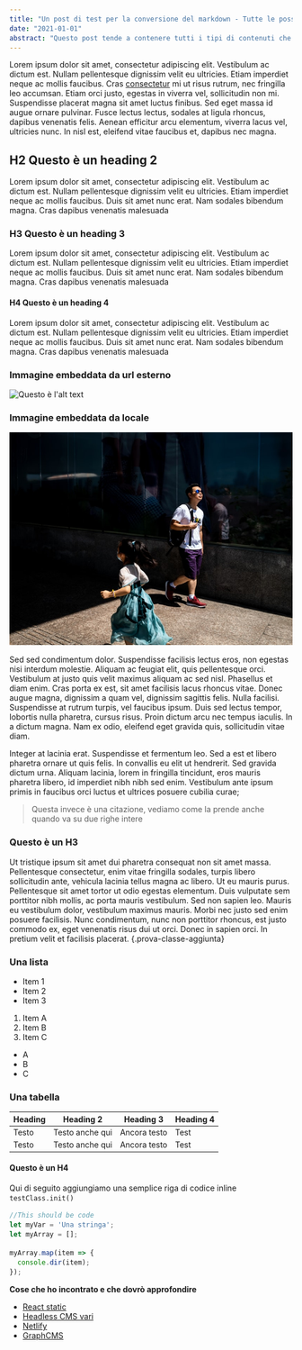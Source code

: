 ```yaml
---
title: "Un post di test per la conversione del markdown - Tutte le possibilità del content editing in questo blog"
date: "2021-01-01"
abstract: "Questo post tende a contenere tutti i tipi di contenuti che sarà poi possibile recuperare all'interno delle varie pagine. Si tratta di un esperimento tecnico"
---
```


 Lorem ipsum dolor sit amet, consectetur adipiscing elit. Vestibulum ac dictum est. Nullam pellentesque dignissim velit eu ultricies. Etiam imperdiet neque ac mollis faucibus. Cras [consectetur](http://www.google.com) mi ut risus rutrum, nec fringilla leo accumsan. Etiam orci justo, egestas in viverra vel, sollicitudin non mi. Suspendisse placerat magna sit amet luctus finibus. Sed eget massa id augue ornare pulvinar. Fusce lectus lectus, sodales at ligula rhoncus, dapibus venenatis felis. Aenean efficitur arcu elementum, viverra lacus vel, ultricies nunc. In nisl est, eleifend vitae faucibus et, dapibus nec magna. 

 ## H2 Questo è un heading 2
 Lorem ipsum dolor sit amet, consectetur adipiscing elit. Vestibulum ac dictum est. Nullam pellentesque dignissim velit eu ultricies. Etiam imperdiet neque ac mollis faucibus. Duis sit amet nunc erat. Nam sodales bibendum magna. Cras dapibus venenatis malesuada
### H3 Questo è un heading 3
 Lorem ipsum dolor sit amet, consectetur adipiscing elit. Vestibulum ac dictum est. Nullam pellentesque dignissim velit eu ultricies. Etiam imperdiet neque ac mollis faucibus. Duis sit amet nunc erat. Nam sodales bibendum magna. Cras dapibus venenatis malesuada
 
#### H4 Questo è un heading 4
 Lorem ipsum dolor sit amet, consectetur adipiscing elit. Vestibulum ac dictum est. Nullam pellentesque dignissim velit eu ultricies. Etiam imperdiet neque ac mollis faucibus. Duis sit amet nunc erat. Nam sodales bibendum magna. Cras dapibus venenatis malesuada
### Immagine embeddata da url esterno

 ![Questo è l'alt text](https://source.unsplash.com/user/erondu/800x600 "Questo è il title")

 ### Immagine embeddata da locale

 ![Questo è l'alt text](/assets/images/test.jpg "Questo è il title")


Sed sed condimentum dolor. Suspendisse facilisis lectus eros, non egestas nisi interdum molestie. Aliquam ac feugiat elit, quis pellentesque orci. Vestibulum at justo quis velit maximus aliquam ac sed nisl. Phasellus et diam enim. Cras porta ex est, sit amet facilisis lacus rhoncus vitae. Donec augue magna, dignissim a quam vel, dignissim sagittis felis. Nulla facilisi. Suspendisse at rutrum turpis, vel faucibus ipsum. Duis sed lectus tempor, lobortis nulla pharetra, cursus risus. Proin dictum arcu nec tempus iaculis. In a dictum magna. Nam ex odio, eleifend eget gravida quis, sollicitudin vitae diam.

Integer at lacinia erat. Suspendisse et fermentum leo. Sed a est et libero pharetra ornare ut quis felis. In convallis eu elit ut hendrerit. Sed gravida dictum urna. Aliquam lacinia, lorem in fringilla tincidunt, eros mauris pharetra libero, id imperdiet nibh nibh sed enim. Vestibulum ante ipsum primis in faucibus orci luctus et ultrices posuere cubilia curae; 

> Questa invece è una citazione, vediamo come la prende anche quando va su due righe intere

### Questo è un H3
Ut tristique ipsum sit amet dui pharetra consequat non sit amet massa. Pellentesque consectetur, enim vitae fringilla sodales, turpis libero sollicitudin ante, vehicula lacinia tellus magna ac libero. Ut eu mauris purus. Pellentesque sit amet tortor ut odio egestas elementum. Duis vulputate sem porttitor nibh mollis, ac porta mauris vestibulum. Sed non sapien leo. Mauris eu vestibulum dolor, vestibulum maximus mauris. Morbi nec justo sed enim posuere facilisis. Nunc condimentum, nunc non porttitor rhoncus, est justo commodo ex, eget venenatis risus dui ut orci. Donec in sapien orci. In pretium velit et facilisis placerat. 
{.prova-classe-aggiunta}

### Una lista 

- Item 1
- Item 2
- Item 3

1. Item A
2. Item B 
3. Item C

+ A
+ B
+ C

### Una tabella

| Heading | Heading 2 | Heading 3 | Heading 4 | 
| ------- | --------- | --------- | --------- |
| Testo   | Testo anche qui | Ancora testo | Test |
| Testo   | Testo anche qui | Ancora testo | Test |



#### Questo è un H4
Qui di seguito aggiungiamo una semplice riga di codice inline
`testClass.init()`

```javascript
//This should be code
let myVar = 'Una stringa';
let myArray = [];

myArray.map(item => {
  console.dir(item);
});
```

**Cose che ho incontrato e che dovrò approfondire**

- [React static](https://github.com/react-static/react-static)
- [Headless CMS vari](https://jamstack.org/headless-cms/)
- [Netlify](https://www.netlifycms.org/docs/start-with-a-template/)
- [GraphCMS](https://graphcms.com/pricing)
